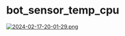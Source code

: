 # bot_sensor_temp_cpu
[![2024-02-17-20-01-29.png](https://i.postimg.cc/C5dvJTf4/2024-02-17-20-01-29.png)](https://postimg.cc/jn0Qd1cW)
